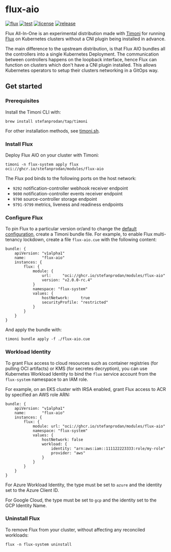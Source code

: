# flux-aio

[![flux](https://img.shields.io/badge/flux-v2.0.0--rc.4-9cf)](https://fluxcd.io)
[![test](https://github.com/stefanprodan/flux-aio/workflows/test/badge.svg)](https://github.com/stefanprodan/flux-aio/actions)
[![license](https://img.shields.io/github/license/stefanprodan/flux-aio.svg)](https://github.com/stefanprodan/flux-aio/blob/main/LICENSE)
[![release](https://img.shields.io/github/release/stefanprodan/flux-aio/all.svg)](https://github.com/stefanprodan/flux-aio/releases)

Flux All-In-One is an experimental distribution made with [Timoni](https://github.com/stefanprodan/timoni)
for running [Flux](https://fluxcd.io) on Kubernetes clusters without a CNI plugin being
installed in advance.

The main difference to the upstream distribution, is that Flux AIO bundles
all the controllers into a single Kubernetes Deployment.
The communication between controllers happens on the loopback interface, hence
Flux can function on clusters which don't have a CNI plugin installed.
This allows Kubernetes operators to setup their clusters networking in a GitOps way.

## Get started

### Prerequisites

Install the Timoni CLI with:

```shell
brew install stefanprodan/tap/timoni
```

For other installation methods,
see [timoni.sh](https://timoni.sh/install/).

### Install Flux

Deploy Flux AIO on your cluster with Timoni:

```shell
timoni -n flux-system apply flux oci://ghcr.io/stefanprodan/modules/flux-aio
```

The Flux pod binds to the following ports on the host network:

- `9292` notification-controller webhook receiver endpoint
- `9690` notification-controller events receiver endpoint
- `9790` source-controller storage endpoint
- `9791-9799` metrics, liveness and readiness endpoints

### Configure Flux

To pin Flux to a particular version or/and to change the
[default configuration](modules/flux-aio/README.md#configuration),
create a Timoni bundle file. For example, to enable Flux multi-tenancy lockdown,
create a file `flux-aio.cue` with the following content:

```cue
bundle: {
	apiVersion: "v1alpha1"
	name:       "flux-aio"
	instances: {
		flux: {
			module: {
				url:     "oci://ghcr.io/stefanprodan/modules/flux-aio"
				version: "v2.0.0-rc.4"
			}
			namespace: "flux-system"
			values: {
				hostNetwork:     true
				securityProfile: "restricted"
			}
		}
	}
}
```

And apply the bundle with:

```shell
timoni bundle apply -f ./flux-aio.cue
```

### Workload Identity

To grant Flux access to cloud resources such as container registries (for pulling OCI artifacts)
or KMS (for secretes decryption), you can use Kubernetes Workload Identity to bind the `flux`
service account from the `flux-system` namespace to an IAM role.

For example, on an EKS cluster with IRSA enabled, grant Flux access to ACR by specified an AWS role ARN:

```cue
bundle: {
	apiVersion: "v1alpha1"
	name:       "flux-aio"
	instances: {
		flux: {
			module: url: "oci://ghcr.io/stefanprodan/modules/flux-aio"
			namespace: "flux-system"
			values: {
				hostNetwork: false
				workload: {
					identity: "arn:aws:iam::111122223333:role/my-role"
					provider: "aws"
				}
			}
		}
	}
}
```

For Azure Workload Identity, the type must be set to `azure` and the identity set to the Azure Client ID.

For Google Cloud, the type must be set to `gcp` and the identity set to the GCP Identity Name.

### Uninstall Flux

To remove Flux from your cluster, without affecting any reconciled workloads:

```shell
flux -n flux-system uninstall
```
